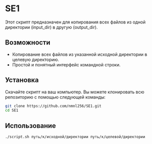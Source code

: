 # SE1

Этот скрипт предназначен для копирования всех файлов из одной директории (input_dir) в другую (output_dir).

## Возможности

- Копирование всех файлов из указанной исходной директории в целевую директорию.
- Простой и понятный интерфейс командной строки.

## Установка

Скачайте скрипт на ваш компьютер. Вы можете клонировать всю репозиторию с помощью следующей команды:

```bash
git clone https://github.com/nmnl256/SE1.git
cd SE1
```
## Использование
```bash
./script.sh путь/к/исходной/директории путь/к/целевой/директории
```


